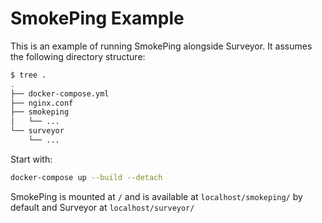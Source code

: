 # SmokePing Example

This is an example of running SmokePing alongside Surveyor. It assumes the following directory structure:

```bash
$ tree .
.
├── docker-compose.yml
├── nginx.conf
├── smokeping
│   └── ...
└── surveyor
    └── ...
```
    
Start with:

```bash
docker-compose up --build --detach
```

SmokePing is mounted at `/` and is available at `localhost/smokeping/` by default and Surveyor at `localhost/surveyor/`